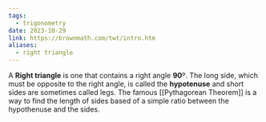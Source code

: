 ```yaml
---
tags:
  - trigonometry
date: 2023-10-29
link: https://brownmath.com/twt/intro.htm
aliases:
  - right triangle
---
```

A **Right triangle** is one that contains a right angle **90**º. The long side, which must be opposite to the right angle, is called the **hypotenuse** and short sides are sometimes called legs.
The famous [[Pythagorean Theorem]] is a way to find the length of sides based of a simple ratio between the hypothenuse and the sides.